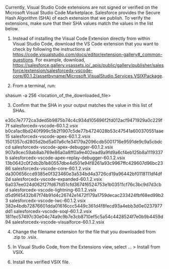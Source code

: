 Currently, Visual Studio Code extensions are not signed or verified on the
Microsoft Visual Studio Code Marketplace. Salesforce provides the Secure Hash
Algorithm (SHA) of each extension that we publish. To verify the extensions,
make sure that their SHA values match the values in the list below.

1. Instead of installing the Visual Code Extension directly from within Visual
   Studio Code, download the VS Code extension that you want to check by
   following the instructions at
   https://code.visualstudio.com/docs/editor/extension-gallery#_common-questions.
   For example, download,
   https://salesforce.gallery.vsassets.io/_apis/public/gallery/publisher/salesforce/extension/salesforcedx-vscode-core/60.1.2/assetbyname/Microsoft.VisualStudio.Services.VSIXPackage.

2. From a terminal, run:

shasum -a 256 <location_of_the_downloaded_file>

3. Confirm that the SHA in your output matches the value in this list of SHAs.

e30c7e7772ca3ded5b9875b74c4c934d105696f2fd012acf9471929a0c229f7f  salesforcedx-vscode-60.1.2.vsix
b0ca1ac8bd240f999c5b2f1907c5de77b4724028b53c47541a600370551aae15  salesforcedx-vscode-apex-60.1.2.vsix
1501357cd2805d2bd5a07a6cfe34179a2096cdb5001716e9591de9c9a5cbdccd  salesforcedx-vscode-apex-debugger-60.1.2.vsix
907a9cec59ab8ab769e86a0a8ff0a9e402ead9a9fd9a6cf4eb125b8a1119337b  salesforcedx-vscode-apex-replay-debugger-60.1.2.vsix
13b0642c0f2db2b1b80557dbe4d501e94f8261a93c9967ffc429607d96bc2386  salesforcedx-vscode-core-60.1.2.vsix
da300656ccd9385e0f323460e3a534bd4a3726cd19a96442bf0118111df4df2d  salesforcedx-vscode-expanded-60.1.2.vsix
6a037ee024d062f27fd67fd51cfd3674f6524753e1b03511cf76c3bc9d7d3cbd  salesforcedx-vscode-lightning-60.1.2.vsix
d5d9f45432b87f74b91d4c26742e1472f179a1759decac233424fbf68ed99b23  salesforcedx-vscode-lwc-60.1.2.vsix
382e4bdb72876601dda01616ccc5449c361d4f8fecd93a4ebb3d0e0237977dd1  salesforcedx-vscode-soql-60.1.2.vsix
1811ec57497c30e04c74a9c9b7e3cb8710ef5c5a54c4428524f7e0b9b4459d94  salesforcedx-vscode-visualforce-60.1.2.vsix


4. Change the filename extension for the file that you downloaded from .zip to
.vsix.

5. In Visual Studio Code, from the Extensions view, select ... > Install from
VSIX.

6. Install the verified VSIX file.

